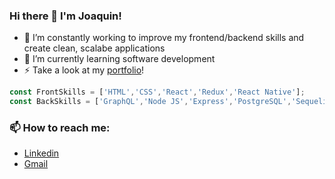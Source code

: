 ### Hi there 👋 I'm Joaquin!

  
- 🔭 I’m constantly working to improve my frontend/backend skills and create clean, scalabe applications 
- 🌱 I’m currently learning software development
- ⚡ Take a look at my [portfolio](https://joafran.github.io/portfolio/)! 

```js
const FrontSkills = ['HTML','CSS','React','Redux','React Native'];
const BackSkills = ['GraphQL','Node JS','Express','PostgreSQL','Sequelize', 'MongoDB'];
```

### 📫 How to reach me:
- [Linkedin](https://www.linkedin.com/in/joaquin-franco-3772951b5/)
- [Gmail](mailto:joafran0016@gmail.com)

